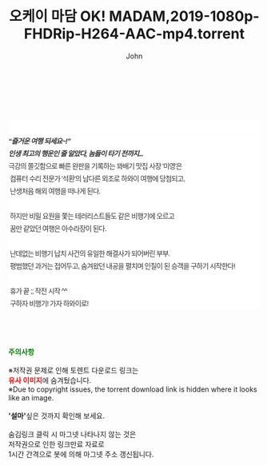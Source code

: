 ﻿---
layout: post
title:  "오케이 마담 OK! MADAM,2019-1080p-FHDRip-H264-AAC-mp4.torrent"
author: John
categories: [ 영화 ]
tags: [  ]
image:  
description: "오케이 마담 OK! MADAM,2019-1080p-FHDRip-H264-AAC-mp4 torrent 정보 공유"
toc: true
toc_sticky: true
---

<br>
<div class="view-img">
<a class="view_image" href="https://www.torrentmobile61.com/bbs/view_image.php?fn=%2Fdata%2Ffile%2Fmovie%2F469715843_Bbk1W5pX_51cd29b45e8a6ec2f5cf47ac3b76f6067aa42af1.jpg" target="_blank"><img alt="" class="img-tag" content="https://www.torrentmobile61.com/data/file/movie/469715843_Bbk1W5pX_51cd29b45e8a6ec2f5cf47ac3b76f6067aa42af1.jpg" itemprop="image" src="https://www.torrentmobile61.com/data/file/movie/469715843_Bbk1W5pX_51cd29b45e8a6ec2f5cf47ac3b76f6067aa42af1.jpg"/></a></div><div class="view-content" itemprop="description">
<p><br/></p><div class="title_area" style="margin:0px 0px 9px;padding:0px;list-style:none;font-family:'나눔고딕', NanumGothic, '돋움', Dotum, Helvetica, 'AppleSDGothicNeo-Medium', AppleGothic, sans-serif;height:30px;float:none;background-color:rgb(255,255,255);"><h4 class="h_story" style="margin:5px 10px 0px 0px;padding:0px;list-style:none;font-family:'돋움', sans-serif;height:18px;width:49px;background:url(&quot;https://ssl.pstatic.net/static/movie/2020/10/h_tx_sp5.png&quot;) no-repeat 0px -17px;float:left;"><strong class="blind" style="margin:0px;padding:0px;list-style:none;font-size:0px;font-family:inherit;color:inherit;width:1px;height:1px;line-height:0;">줄거리</strong></h4></div><h5 class="h_tx_story" style="margin:-7px 0px 1px;padding:0px;list-style:none;font-size:14px;font-family:'나눔고딕', NanumGothic, Helvetica, sans-serif;color:rgb(51,51,51);background-image:url(&quot;https://ssl.pstatic.net/static/movie/2014/01/blank.gif&quot;);letter-spacing:-1px;line-height:25px;background-color:rgb(255,255,255);">“즐거운 여행 되세요~!”<br style="list-style:none;font-size:12px;font-family:'돋움', sans-serif;color:rgb(0,0,0);"/>인생 최고의 행운인 줄 알았다, 놈들이 타기 전까지...</h5><p class="con_tx" style="margin-top:-1px;margin-bottom:-6px;list-style:none;font-size:14px;font-family:'나눔고딕', NanumGothic, '돋움', Dotum, Helvetica, 'AppleSDGothicNeo-Medium', AppleGothic, sans-serif;color:rgb(51,51,51);background-image:url(&quot;https://ssl.pstatic.net/static/movie/2014/01/blank.gif&quot;);letter-spacing:-1px;line-height:25px;background-color:rgb(255,255,255);">극강의 쫄깃함으로 빠른 완판을 기록하는 꽈배기 맛집 사장 '미영'은<br style="list-style:none;font-size:12px;font-family:'돋움', sans-serif;color:rgb(0,0,0);"/> 컴퓨터 수리 전문가 '석환'의 남다른 외조로 하와이 여행에 당첨되고,<br style="list-style:none;font-size:12px;font-family:'돋움', sans-serif;color:rgb(0,0,0);"/> 난생처음 해외 여행을 떠나게 된다.<br style="list-style:none;font-size:12px;font-family:'돋움', sans-serif;color:rgb(0,0,0);"/> <br style="list-style:none;font-size:12px;font-family:'돋움', sans-serif;color:rgb(0,0,0);"/> 하지만 비밀 요원을 쫓는 테러리스트들도 같은 비행기에 오르고<br style="list-style:none;font-size:12px;font-family:'돋움', sans-serif;color:rgb(0,0,0);"/> 꿈만 같았던 여행은 아수라장이 된다.<br style="list-style:none;font-size:12px;font-family:'돋움', sans-serif;color:rgb(0,0,0);"/> <br style="list-style:none;font-size:12px;font-family:'돋움', sans-serif;color:rgb(0,0,0);"/> 난데없는 비행기 납치 사건의 유일한 해결사가 되어버린 부부.<br style="list-style:none;font-size:12px;font-family:'돋움', sans-serif;color:rgb(0,0,0);"/> 평범했던 과거는 접어두고, 숨겨왔던 내공을 펼치며 인질이 된 승객을 구하기 시작한다!<br style="list-style:none;font-size:12px;font-family:'돋움', sans-serif;color:rgb(0,0,0);"/> <br style="list-style:none;font-size:12px;font-family:'돋움', sans-serif;color:rgb(0,0,0);"/> 휴가 끝 ;; 작전 시작 ^^<br style="list-style:none;font-size:12px;font-family:'돋움', sans-serif;color:rgb(0,0,0);"/> 구하자 비행기! 가자 하와이로!</p> </div>
    
<br><br><br>
<p data-ke-size="size16"><b><span style="color: green;">주의사항</span></b><br /><br />※저작권 문제로 인해 토렌트 다운로드 링크는<br /><b><span style="color: red;">유사 이미지</span></b>에 숨겨뒀습니다.<br />※Due to copyright issues, the torrent download link is hidden where it looks like an image.<br /><br /><b>'설마'</b>싶은 것까지 확인해 보세요.<br /><br />숨김링크 클릭 시 마그넷 나타나지 않는 것은<br />저작권으로 인한 링크만료 자료로<br />1시간 간격으로 봇에 의해 마그넷 주소 갱신됩니다.</p>

